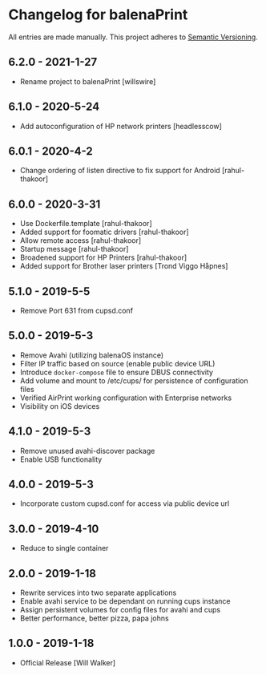 # Changelog for balenaPrint

All entries are made manually. This project adheres to [Semantic Versioning](http://semver.org/).

## 6.2.0 - 2021-1-27
- Rename project to balenaPrint [willswire]

## 6.1.0 - 2020-5-24
- Add autoconfiguration of HP network printers [headlesscow]

## 6.0.1 - 2020-4-2
- Change ordering of listen directive to fix support for Android [rahul-thakoor]

## 6.0.0 - 2020-3-31
- Use Dockerfile.template [rahul-thakoor]
- Added support for foomatic drivers [rahul-thakoor]
- Allow remote access [rahul-thakoor]
- Startup message [rahul-thakoor]
- Broadened support for HP Printers [rahul-thakoor]
- Added support for Brother laser printers [Trond Viggo Håpnes]

## 5.1.0 - 2019-5-5
- Remove Port 631 from cupsd.conf

## 5.0.0 - 2019-5-3

- Remove Avahi (utilizing balenaOS instance)
- Filter IP traffic based on source (enable public device URL)
- Introduce `docker-compose` file to ensure DBUS connectivity
- Add volume and mount to /etc/cups/ for persistence of configuration files
- Verified AirPrint working configuration with Enterprise networks
- Visibility on iOS devices

## 4.1.0 - 2019-5-3

- Remove unused avahi-discover package
- Enable USB functionality

## 4.0.0 - 2019-5-3

- Incorporate custom cupsd.conf for access via public device url

## 3.0.0 - 2019-4-10

- Reduce to single container

## 2.0.0 - 2019-1-18

- Rewrite services into two separate applications
- Enable avahi service to be dependant on running cups instance
- Assign persistent volumes for config files for avahi and cups
- Better performance, better pizza, papa johns

## 1.0.0 - 2019-1-18

- Official Release [Will Walker]
